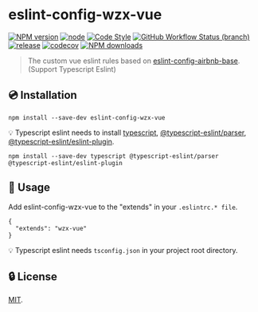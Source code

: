 # eslint-config-wzx-vue

[![NPM version](https://img.shields.io/npm/v/eslint-config-wzx-vue?logo=npm&style=flat-square)](https://www.npmjs.com/package/eslint-config-wzx-vue)
[![node](https://img.shields.io/node/v/eslint-config-wzx-vue?logo=nodedotjs&style=flat-square)](https://nodejs.org)
[![Code Style](https://img.shields.io/badge/code%20style-prettier-ff69b4?logo=prettier&style=flat-square)](https://prettier.io)
[![GitHub Workflow Status (branch)](https://img.shields.io/github/workflow/status/VicSolWang/eslint-config-wzx-vue/test-release-ci/master?logo=github&style=flat-square)](https://github.com/VicSolWang/eslint-config-wzx-vue/actions/workflows/test-release.yml)
[![release](https://img.shields.io/badge/release-semantic--release-e10079?logo=semantic-release&style=flat-square)](https://github.com/semantic-release/semantic-release)
[![codecov](https://img.shields.io/codecov/c/gh/VicSolWang/eslint-config-wzx-vue/master?label=codecov&logo=codecov&style=flat-square)](https://codecov.io/gh/VicSolWang/eslint-config-wzx-vue)
[![NPM downloads](https://img.shields.io/npm/dt/eslint-config-wzx-vue?style=flat-square)](https://www.npmjs.com/package/eslint-config-wzx-vue)

> The custom vue eslint rules based on [eslint-config-airbnb-base](https://www.npmjs.com/package/eslint-config-airbnb-base). (Support Typescript Eslint)

## :cd: Installation

    npm install --save-dev eslint-config-wzx-vue

:bulb: Typescript eslint needs to install [typescript](https://www.npmjs.com/package/typescript), [@typescript-eslint/parser](https://www.npmjs.com/package/@typescript-eslint/parser), [@typescript-eslint/eslint-plugin](https://www.npmjs.com/package/@typescript-eslint/eslint-plugin).

    npm install --save-dev typescript @typescript-eslint/parser @typescript-eslint/eslint-plugin

## :rocket: Usage

Add eslint-config-wzx-vue to the "extends" in your `.eslintrc.* file`.

    {
      "extends": "wzx-vue"
    }

:bulb: Typescript eslint needs `tsconfig.json` in your project root directory.

## :lock: License

[MIT](LICENSE).

